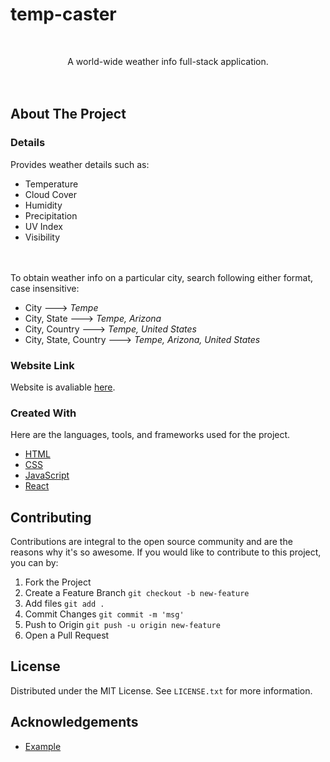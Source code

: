 # temp-caster



<br />
<p align="center">
  <p align="center">
    A world-wide weather info full-stack application.
    <br />
    <br />
    <br />
  </p>
</p>



<!-- ABOUT THE PROJECT -->
## About The Project

### Details

Provides weather details such as:
- Temperature 
- Cloud Cover
- Humidity
- Precipitation
- UV Index
- Visibility
<br />
<br />
To obtain weather info on a particular city, search following either format, case insensitive:

* City ---> <em>Tempe</em>
* City, State ---> <em>Tempe, Arizona</em>
* City, Country ---> <em>Tempe, United States</em>
* City, State, Country ---> <em>Tempe, Arizona, United States</em>


### Website Link

Website is avaliable <a href="https://saadxan.github.io/temp-caster/">here</a>.


### Created With

Here are the languages, tools, and frameworks used for the project.
* [HTML](https://www.w3.org/html/)
* [CSS](https://www.w3.org/CSS/)
* [JavaScript](https://www.javascript.com/)
* [React](https://reactjs.org/)



<!-- CONTRIBUTING -->
## Contributing

Contributions are integral to the open source community and are the reasons why it's so awesome. If you would like to contribute to this project, you can by: 

1. Fork the Project
2. Create a Feature Branch `git checkout -b new-feature`
3. Add files `git add .`
4. Commit Changes `git commit -m 'msg'`
5. Push to Origin `git push -u origin new-feature`
6. Open a Pull Request



<!-- LICENSE -->
## License

Distributed under the MIT License. See `LICENSE.txt` for more information.



<!-- ACKNOWLEDGEMENTS -->
## Acknowledgements

* [Example](https://www.example.com)

